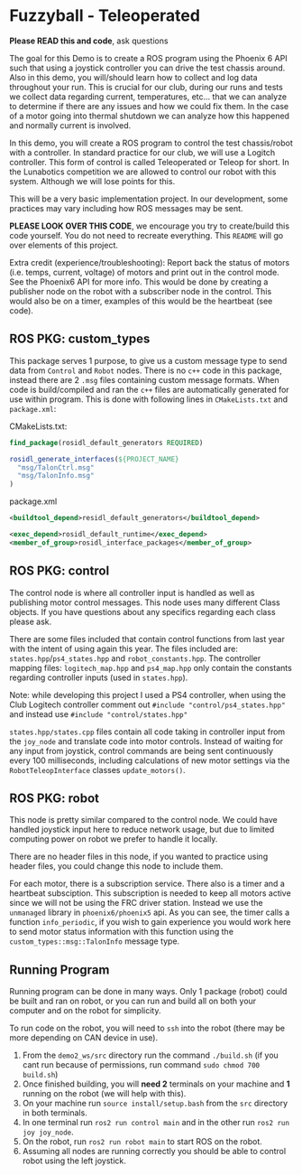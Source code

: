 # Fuzzyball - Teleoperated

**Please READ this and code**, ask questions

The goal for this Demo is to create a ROS program using the Phoenix 6 API such that using a joystick controller you can drive the test chassis around. Also in this demo, you will/should learn how to collect and log data throughout your run. This is crucial for our club, during our runs and tests we collect data regarding current, temperatures, etc... that we can analyze to determine if there are any issues and how we could fix them. In the case of a motor going into thermal shutdown we can analyze how this happened and normally current is involved.

In this demo, you will create a ROS program to control the test chassis/robot with a controller. In standard practice for our club, we will use a Logitch controller. This form of control is called Teleoperated or Teleop for short. In the Lunabotics competition we are allowed to control our robot with this system. Although we will lose points for this.

This will be a very basic implementation project. In our development, some practices may vary including how ROS messages may be sent.

**PLEASE LOOK OVER THIS CODE**, we encourage you try to create/build this code yourself. You do not need to recreate everything. This `README` will go over elements of this project. 

Extra credit (experience/troubleshooting): Report back the status of motors (i.e. temps, current, voltage) of motors and print out in the control mode. See the Phoenix6 API for more info. This would be done by creating a publisher node on the robot with a subscriber node in the control. This would also be on a timer, examples of this would be the heartbeat (see code).

## ROS PKG: custom_types
This package serves 1 purpose, to give us a custom message type to send data from `Control` and `Robot` nodes. There is no `c++` code in this package, instead there are 2 `.msg` files containing custom message formats. When code is build/compiled and ran the `c++` files are automatically generated for use within program. This is done with following lines in `CMakeLists.txt` and `package.xml`:

CMakeLists.txt:
```cmake
find_package(rosidl_default_generators REQUIRED)

rosidl_generate_interfaces(${PROJECT_NAME}
  "msg/TalonCtrl.msg"
  "msg/TalonInfo.msg"
)
```
package.xml
```xml
<buildtool_depend>residl_default_generators</buildtool_depend>

<exec_depend>rosidl_default_runtime</exec_depend>
<member_of_group>rosidl_interface_packages</member_of_group>
```

## ROS PKG: control
The control node is where all controller input is handled as well as publishing motor control messages. This node uses many different Class objects. If you have questions about any specifics regarding each class please ask.

There are some files included that contain control functions from last year with the intent of using again this year. The files included are: `states.hpp`/`ps4_states.hpp` and `robot_constants.hpp`. The controller mapping files: `logitech_map.hpp` and `ps4_map.hpp` only contain the constants regarding controller inputs (used in `states.hpp`).

Note: while developing this project I used a PS4 controller, when using the Club Logitech controller comment out `#include "control/ps4_states.hpp"` and instead use `#include "control/states.hpp"`

`states.hpp/states.cpp` files contain all code taking in controller input from the `joy_node` and translate code into motor controls. Instead of waiting for any input from joystick, control commands are being sent continuously every 100 milliseconds, including calculations of new motor settings via the `RobotTeleopInterface` classes `update_motors()`.

## ROS PKG: robot
This node is pretty similar compared to the control node. We could have handled joystick input here to reduce network usage, but due to limited computing power on robot we prefer to handle it locally. 

There are no header files in this node, if you wanted to practice using header files, you could change this node to include them.

For each motor, there is a subscription service. There also is a timer and a heartbeat subsciption. This subscription is needed to keep all motors active since we will not be using the FRC driver station. Instead we use the `unmanaged` library in `phoenix6/phoenix5` api. As you can see, the timer calls a function `info_periodic`, if you wish to gain experience you would work here to send motor status information with this function using the `custom_types::msg::TalonInfo` message type.

## Running Program
Running program can be done in many ways. Only 1 package (robot) could be built and ran on robot, or you can run and build all on both your computer and on the robot for simplicity.

To run code on the robot, you will need to `ssh` into the robot (there may be more depending on CAN device in use).

1. From the `demo2_ws/src` directory run the command `./build.sh` (if you cant run because of permissions, run command `sudo chmod 700 build.sh`)
2. Once finished building, you will **need 2** terminals on your machine and **1** running on the robot (we will help with this). 
3. On your machine run `source install/setup.bash` from the `src` directory in both terminals.
4. In one terminal run `ros2 run control main` and in the other run `ros2 run joy joy_node`. 
5. On the robot, run `ros2 run robot main` to start ROS on the robot.
6. Assuming all nodes are running correctly you should be able to control robot using the left joystick.